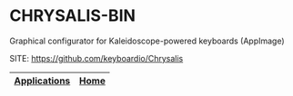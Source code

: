 # CHRYSALIS-BIN
 
 Graphical configurator for Kaleidoscope-powered keyboards (AppImage)
 
 SITE: https://github.com/keyboardio/Chrysalis

 | [Applications](https://portable-linux-apps.github.io/apps.html) | [Home](https://portable-linux-apps.github.io)
 | --- | --- |
